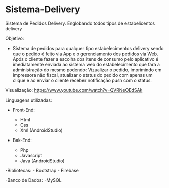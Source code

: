 # Sistema-Delivery
Sistema de Pedidos Delivery. Englobando todos tipos de estabelicentos delivery

Objetivo:
- Sistema de pedidos para qualquer tipo estabelecimentos delivery sendo que o pedido é feito via App e o gerenciamento dos pedidos via Web. Após o cliente fazer a escolha dos itens
de consumo pelo aplicativo é imediatamente enviada ao sistema web do estabelecimento que fará a administração do mesmo podendo: Vizualizar o pedido,  imprimindo em impressora não 
fiscal, atualizar o status do pedido com apenas um clique e ao enviar o cliente receber notificação push com o status.

Visualização:
  https://www.youtube.com/watch?v=QVRNeOEdSAk

Linguagens utilizadas:

  - Front-End:
      - Html
      - Css
      - Xml (AndroidStudio)
      
  - Bak-End:
      - Php
      - Javascript
      - Java (AndroidStudio)
      
  -Bibliotecas:
      - Bootstrap
      - Firebase
  
  -Banco de Dados:
      -MySQL
